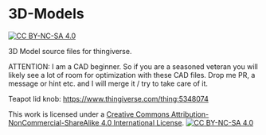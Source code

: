 # 3D-Models
[![CC BY-NC-SA 4.0][cc-by-nc-sa-shield]][cc-by-nc-sa] 



[cc-by-nc-sa]: http://creativecommons.org/licenses/by-nc-sa/4.0/
[cc-by-nc-sa-image]: https://licensebuttons.net/l/by-nc-sa/4.0/88x31.png
[cc-by-nc-sa-shield]: https://img.shields.io/badge/License-CC%20BY--NC--SA%204.0-lightgrey.svg
3D Model source files for thingiverse. 

ATTENTION: I am a CAD beginner. So if you are a seasoned veteran you will likely see a lot of room for optimization with these CAD files. Drop me PR, a message or hint etc. and I will merge it / try to take care of it. 

Teapot lid knob: https://www.thingiverse.com/thing:5348074

This work is licensed under a
[Creative Commons Attribution-NonCommercial-ShareAlike 4.0 International License][cc-by-nc-sa].
[![CC BY-NC-SA 4.0][cc-by-nc-sa-image]][cc-by-nc-sa]
